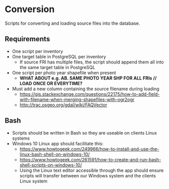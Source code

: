 # Conversion
Scripts for converting and loading source files into the database.

## Requirements
* One script per inventory
* One target table in PostgreSQL per inventory
  * If source FRI has multiple files, the script should append them all into the same target table in PostgreSQL
* One script per photo year shapefile when present 
  * **WHAT ABOUT e.g. AB. SAME PHOTO YEAR SHP FOR ALL FRIs // LOAD ONCE OR EVERYTIME?**
* Must add a new column containing the source filename during loading
  * https://gis.stackexchange.com/questions/22175/how-to-add-field-with-filename-when-merging-shapefiles-with-ogr2ogr
  * http://trac.osgeo.org/gdal/wiki/FAQVector

## Bash
* Scripts should be written in Bash so they are useable on clients Linux systems
* Windows 10 Linux app should facilitate this:
  * https://www.howtogeek.com/249966/how-to-install-and-use-the-linux-bash-shell-on-windows-10/
  * https://www.howtogeek.com/261591/how-to-create-and-run-bash-shell-scripts-on-windows-10/
  * Using the Linux text editor accessible through the app should ensure scripts will transfer between our Windows system and the clients Linux system
